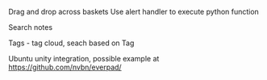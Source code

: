 Drag and drop across baskets 
Use alert handler to execute python function

Search notes

Tags - tag cloud, seach based on Tag 

Ubuntu unity integration, possible example at https://github.com/nvbn/everpad/